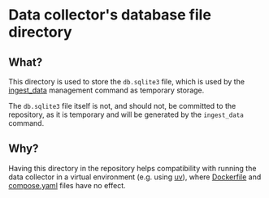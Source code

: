 # Data collector's database file directory

<!-- DON'T EDIT THE TOC SECTION, INSTEAD RE-RUN md-toc TO UPDATE IT -->
<!--TOC-->

<!--TOC-->

## What?
This directory is used to store the `db.sqlite3` file,
which is used by the [ingest_data](../ingest/management/commands/ingest_data.py)
management command as temporary storage.

The `db.sqlite3` file itself is not, and should not, be committed to the repository,
as it is temporary and will be generated by the `ingest_data` command.

## Why?

Having this directory in the repository helps compatibility with running
the data collector in a virtual environment (e.g. using [uv](https://github.com/astral-sh/uv)),
where [Dockerfile](../Dockerfile) and [compose.yaml](../../compose.yaml) files have no effect.
